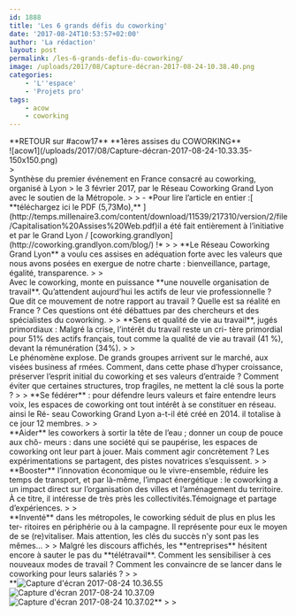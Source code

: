 ```yaml
---
id: 1888
title: 'Les 6 grands défis du coworking'
date: '2017-08-24T10:53:57+02:00'
author: 'La rédaction'
layout: post
permalink: /les-6-grands-defis-du-coworking/
image: /uploads/2017/08/Capture-décran-2017-08-24-10.38.40.png
categories:
    - 'L''espace'
    - 'Projets pro'
tags:
    - acow
    - coworking
---
```


<div class="page" title="Page 1"><div class="section"><div class="layoutArea"><div class="column">**RETOUR sur #acow17**  
 **1ères assises du COWORKING**

</div>![acow1](/uploads/2017/08/Capture-décran-2017-08-24-10.33.35-150x150.png)

</div></div></div><div class="page" title="Page 1"><div class="section"><div class="layoutArea"><div class="page" title="Page 1"><div class="section">> <div class="layoutArea">Synthèse du premier événement en France consacré au coworking, organisé à Lyon  
> le 3 février 2017, par le Réseau Coworking Grand Lyon avec le soutien de la Métropole.
> 
> - *Pour lire l’article en entier :[ **téléchargez ici le PDF (5,73Mo),** ](http://temps.millenaire3.com/content/download/11539/217310/version/2/file/Capitalisation%20Assises%20Web.pdf)il a été fait entièrement à l’initiative et par le Grand Lyon / [coworking.grandlyon](http://coworking.grandlyon.com/blog/) !*
> 
> **Le Réseau Coworking Grand Lyon** a voulu ces assises en adéquation forte avec les valeurs que nous avons posées en exergue de notre charte : bienveillance, partage, égalité, transparence.
> 
> <div class="section"><div class="layoutArea"><div class="column"><div class="section"><div class="layoutArea"><div class="column">Avec le coworking, monte en puissance **une nouvelle organisation de travail**. Qu’attendent aujourd’hui les actifs de leur vie professionnelle ? Que dit ce mouvement de notre rapport au travail ? Quelle est sa réalité en France ? Ces questions ont été débattues par des chercheurs et des spécialistes du coworking.
> 
> **Sens et qualité de vie au travail**, jugés primordiaux : Malgré la crise, l’intérêt du travail reste un cri- tère primordial pour 51% des actifs français, tout comme la qualité de vie au travail (41 %), devant la rémunération (34%).
> 
> <div class="page" title="Page 10"><div class="section"><div class="layoutArea"><div class="column">Le phénomène explose. De grands groupes arrivent sur le marché, aux visées business af rmées. Comment, dans cette phase d’hyper croissance, préserver l’esprit initial du coworking et ses valeurs d’entraide ? Comment éviter que certaines structures, trop fragiles, ne mettent la clé sous la porte ?
> 
> **Se fédérer** : pour défendre leurs valeurs et faire entendre leurs voix, les espaces de coworking ont tout intérêt à se constituer en réseau. ainsi le Ré- seau Coworking Grand Lyon a-t-il été créé en 2014. il totalise à ce jour 12 membres.
> 
> <div class="page" title="Page 15"><div class="layoutArea"><div class="column">**Aider** les coworkers à sortir la tête de l’eau ; donner un coup de pouce aux chô- meurs : dans une société qui se paupérise, les espaces de coworking ont leur part à jouer. Mais comment agir concrètement ? Les expérimentations se partagent, des pistes novatrices s’esquissent.
> 
> <div class="page" title="Page 18"><div class="section"><div class="layoutArea"><div class="column">**Booster** l’innovation économique ou le vivre-ensemble, réduire les temps de transport, et par là-même, l’impact énergétique : le coworking a un impact direct sur l’organisation des villes et l’aménagement du territoire. À ce titre, il intéresse de très près les collectivités.Témoignage et partage d’expériences.
> 
> <div class="page" title="Page 20"><div class="section"><div class="layoutArea"><div class="column">**Inventé** dans les métropoles, le coworking séduit de plus en plus les ter- ritoires en périphérie ou à la campagne. Il représente pour eux le moyen de se (re)vitaliser. Mais attention, les clés du succès n’y sont pas les mêmes…
> 
> Malgré les discours affichés, les **entreprises** hésitent encore à sauter le pas du **télétravail**. Comment les sensibiliser à ces nouveaux modes de travail ? Comment les convaincre de se lancer dans le coworking pour leurs salariés ?
> 
> </div></div></div></div></div></div></div></div></div></div></div></div></div></div></div><div class="page" title="Page 7"></div>**<img src="/uploads/2017/08/Capture-décran-2017-08-24-10.36.55-150x150.png" alt="Capture d'écran 2017-08-24 10.36.55"><img src="/uploads/2017/08/Capture-décran-2017-08-24-10.37.09-150x150.png" alt="Capture d'écran 2017-08-24 10.37.09"> <img src="/uploads/2017/08/Capture-décran-2017-08-24-10.37.02-150x150.png" alt="Capture d'écran 2017-08-24 10.37.02">**
> 
> </div></div></div></div></div></div></div>

</div></div></div></div></div>